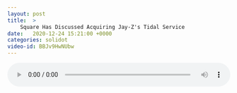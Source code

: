 ```yaml
---
layout: post
title:  >
    Square Has Discussed Acquiring Jay-Z's Tidal Service
date:   2020-12-24 15:21:00 +0000
categories: solidot
video-id: BBJv9HwNUbw
---
```


<audio src="/assets/b77c3da364cbaaa78ddc44e16d775e86.mp3" style="width: 100%;" controls></audio>

